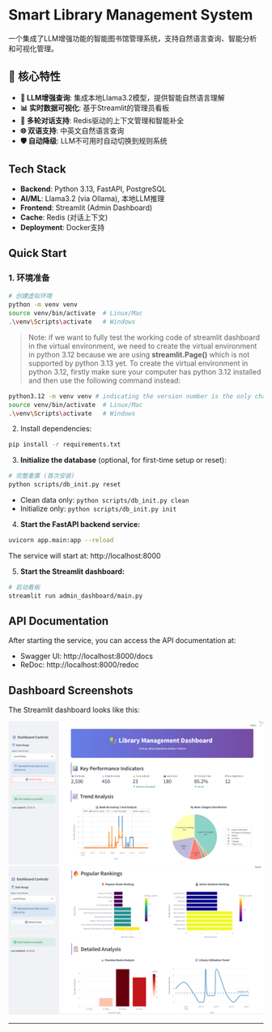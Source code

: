 # Smart Library Management System

一个集成了LLM增强功能的智能图书馆管理系统，支持自然语言查询、智能分析和可视化管理。

## 🚀 核心特性

- **🤖 LLM增强查询**: 集成本地Llama3.2模型，提供智能自然语言理解
- **📊 实时数据可视化**: 基于Streamlit的管理员看板
- **💬 多轮对话支持**: Redis驱动的上下文管理和智能补全
- **🌐 双语支持**: 中英文自然语言查询
- **🛡️ 自动降级**: LLM不可用时自动切换到规则系统

## Tech Stack

- **Backend**: Python 3.13, FastAPI, PostgreSQL
- **AI/ML**: Llama3.2 (via Ollama), 本地LLM推理
- **Frontend**: Streamlit (Admin Dashboard)
- **Cache**: Redis (对话上下文)
- **Deployment**: Docker支持

## Quick Start

### 1. 环境准备

```bash
# 创建虚拟环境
python -m venv venv
source venv/bin/activate  # Linux/Mac
.\venv\Scripts\activate   # Windows
```
> Note: if we want to fully test the working code of streamlit dashboard in the virtual environment, we need to create the virtual environment in python 3.12 because we are using **streamlit.Page()** which is not supported by python 3.13 yet.
To create the virtual environment in python 3.12, firstly make sure your computer has python 3.12 installed and then use the following command instead: 

```bash
python3.12 -m venv venv # indicating the version number is the only change from the previous instruction.
source venv/bin/activate  # Linux/Mac
.\venv\Scripts\activate   # Windows
```

2. Install dependencies:
```bash
pip install -r requirements.txt
```

3. **Initialize the database** (optional, for first-time setup or reset):
```bash
# 完整重置 (首次安装)
python scripts/db_init.py reset
```
- Clean data only: `python scripts/db_init.py clean`
- Initialize only: `python scripts/db_init.py init`

4. **Start the FastAPI backend service:**
```bash
uvicorn app.main:app --reload
```
The service will start at: http://localhost:8000

5. **Start the Streamlit dashboard:**
```bash
# 启动看板
streamlit run admin_dashboard/main.py
```


## API Documentation

After starting the service, you can access the API documentation at:
- Swagger UI: http://localhost:8000/docs
- ReDoc: http://localhost:8000/redoc




## Dashboard Screenshots

The Streamlit dashboard looks like this:

![Dashboard Example 1](assets/dashboard2.png)
![Dashboard Example 2](assets/dashboard1.png)

---
